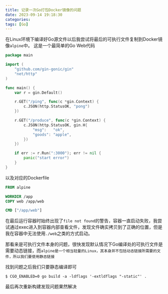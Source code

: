 ```yaml
---
title: 记录一次Go打包Docker镜像的问题
date: 2023-09-14 19:18:30
categories:
tags: [Go]
---
```


在Linux环境下编译好Go源文件以后我尝试将最后的可执行文件复制到Docker镜像`alpine`中。
这是一个最简单的Go Web代码
```Go
package main

import (
	"github.com/gin-gonic/gin"
	"net/http"
)

func main() {
	var r = gin.Default()

	r.GET("/ping", func(c *gin.Context) {
		c.JSON(http.StatusOK, "pong")
	})

	r.GET("/produce", func(c *gin.Context) {
		c.JSON(http.StatusOK, gin.H{
			"msg":   "ok",
			"goods": "apple",
		})
	})

	if err := r.Run(":3000"); err != nil {
		panic("start error")
	}
}
```
以及对应的Dockerfile
```Dockerfile
FROM alpine

WORKDIR /app
COPY web /app/web

CMD ["/app/web"]
```
在最后运行容器时始终出现了`file not found`的警告，容器一直启动失败，我尝试通过exec进入到容器内部查看文件，发现文件确实拷贝到了正确的位置，但是我在容器中无法使用`./web`之类的方式启动。

那看来是可执行文件本身的问题，很快发现默认情况下Go编译处的可执行文件是需要动态链接，而`alpine是一个相当轻量的Linux，其本身并不包括动态链接所需要的文件，所以我们要使用静态链接`

找到问题之后我们只要静态编译即可
```shell
$ CGO_ENABLED=0 go build -a -ldflags '-extldflags "-static"' .
```
最后再次重新构建发现问题果然解决